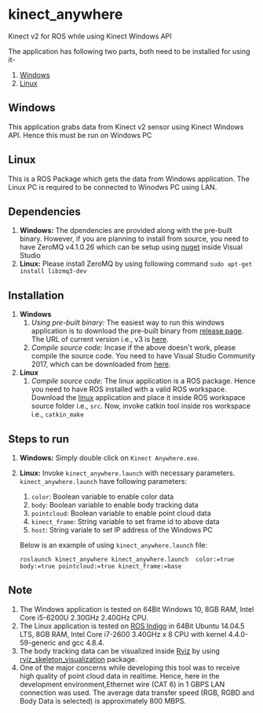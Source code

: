 # kinect_anywhere
Kinect v2 for ROS while using Kinect Windows API


The application has following two parts, both need to be installed for using it-
1. [Windows](Windows)
1. [Linux](Linux)

## Windows
This application grabs data from Kinect v2 sensor using Kinect Windows API. Hence this must be run on Windows PC

## Linux
This is a ROS Package which gets the data from Windows application. The Linux PC is required to be connected to Winodws PC using LAN.

## Dependencies
1. **Windows:** The dpendencies are provided along with the pre-built binary. However, if you are planning to install from source, you need to have ZeroMQ v4.1.0.26 which can be setup using [nuget](https://www.nuget.org/packages/ZeroMQ/) inside Visual Studio
1. **Linux:** Please install ZeroMQ by using following command `sudo apt-get install libzmq3-dev`


## Installation
1. **Windows** 
     1. *Using pre-built binary:* The easiest way to run this windows application is to download the pre-built binary from [release page](https://github.com/ravijo/kinect_anywhere/releases). The URL of current version i.e., v3 is [here](https://github.com/ravijo/kinect_anywhere/releases/download/3/Kinect.Anywhere.Windows.v3.zip).
     1. *Compile source code:* Incase if the above doesn't work, please compile the source code. You need to have Visual Studio Community 2017, which can be downloaded from [here](https://www.visualstudio.com/downloads/).
1. **Linux** 
     1. *Compile source code:* The linux application is a ROS package. Hence you need to have ROS installed with a valid ROS workspace. Download the [linux](Linux) application and place it inside ROS workspace source folder i.e., `src`. Now, invoke catkin tool inside ros workspace i.e., `catkin_make`

## Steps to run
1. **Windows:** Simply double click on `Kinect Anywhere.exe`.
1. **Linux:** Invoke `kinect_anywhere.launch` with necessary parameters. `kinect_anywhere.launch` have following parameters:
     1. `color`: Boolean variable to enable color data
     1. `body`: Boolean variable to enable body tracking data
     1. `pointcloud`: Boolean variable to enable point cloud data
     1. `kinect_frame`: String variable to set frame id to above data
     1. `host`: String variale to set IP address of the Windows PC
     
     Below is an example of using `kinect_anywhere.launch` file:
     
     `roslaunch kinect_anywhere kinect_anywhere.launch  color:=true body:=true pointcloud:=true kinect_frame:=base`


## Note
1. The Windows application is tested on 64Bit Windows 10, 8GB RAM, Intel Core i5-6200U 2.30GHz 2.40GHz CPU.
1. The Linux application is tested on [ROS Indigo](http://wiki.ros.org/indigo) in 64Bit Ubuntu 14.04.5 LTS, 8GB RAM, Intel Core i7-2600 3.40GHz x 8 CPU with kernel 4.4.0-59-generic and gcc 4.8.4.
1. The body tracking data can be visualized inside [Rviz](http://wiki.ros.org/rviz) by using [rviz_skeleton_visualization](https://github.com/ravijo/rviz_skeleton_visualization) package.
1. One of the major concerns while developing this tool was to receive high quality of point cloud data in realtime. Hence, here in the development environment,Ethernet wire (CAT 6) in 1 GBPS LAN connection was used. The average data transfer speed (RGB, RGBD and Body Data is selected) is approximately 800 MBPS.
